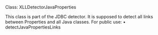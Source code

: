 Class: XLLDetectorJavaProperties
                                                                                                    
This class is part of the JDBC detector. 
It is supposed to detect all links between Properties and all Java classes.
For public use: 
	•	detectJavaPropertiesLinks
 